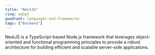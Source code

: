 ```yaml
---
title: "NestJS"
ring: adopt
quadrant: languages-and-frameworks
tags: ["Backend"]
---
```


NestJS is a TypeScript-based Node.js framework that leverages object-oriented and functional programming principles to provide a robust architecture for building efficient and scalable server-side applications.
